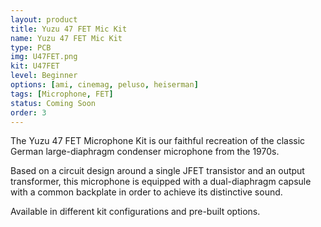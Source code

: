 ```yaml
---
layout: product
title: Yuzu 47 FET Mic Kit
name: Yuzu 47 FET Mic Kit
type: PCB
img: U47FET.png
kit: U47FET
level: Beginner
options: [ami, cinemag, peluso, heiserman]
tags: [Microphone, FET]
status: Coming Soon
order: 3
---
```


The Yuzu 47 FET Microphone Kit is our faithful recreation of the classic German large-diaphragm condenser microphone from the 1970s.

Based on a circuit design around a single JFET transistor and an output transformer, this microphone is equipped with a dual-diaphragm capsule with a common backplate in order to achieve its distinctive sound.

Available in different kit configurations and pre-built options.
